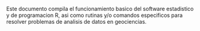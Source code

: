Este documento compila el funcionamiento basico del software estadistico y de programacion R, asi como rutinas y/o comandos especificos para resolver problemas de analisis de datos en geociencias.
